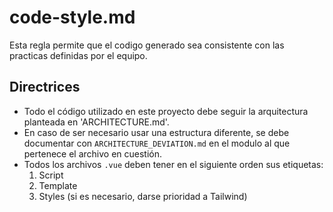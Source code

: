 # code-style.md

Esta regla permite que el codigo generado sea consistente con las practicas definidas por el equipo.

## Directrices

- Todo el código utilizado en este proyecto debe seguir la arquitectura planteada en 'ARCHITECTURE.md'.
- En caso de ser necesario usar una estructura diferente, se debe documentar con `ARCHITECTURE_DEVIATION.md` en el modulo al que pertenece el archivo en cuestión.
- Todos los archivos `.vue` deben tener en el siguiente orden sus etiquetas:
  1. Script
  2. Template
  3. Styles (si es necesario, darse prioridad a Tailwind)
